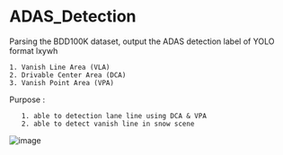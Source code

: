 # ADAS_Detection

  Parsing the BDD100K dataset, output the ADAS detection label of YOLO format lxywh
  
    1. Vanish Line Area (VLA)
    2. Drivable Center Area (DCA)
    3. Vanish Point Area (VPA)
  Purpose :

       1. able to detection lane line using DCA & VPA
       2. able to detect vanish line in snow scene
       
![image](https://github.com/cuteboyqq/ADAS_Detection/assets/58428559/fcf82c22-b936-4fbd-941f-dcf460bb8318)
